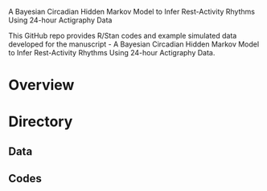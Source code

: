 A Bayesian Circadian Hidden Markov Model to Infer Rest-Activity Rhythms Using 24-hour Actigraphy Data

This GitHub repo provides R/Stan codes and example simulated data developed for the manuscript - A Bayesian Circadian Hidden Markov Model to Infer Rest-Activity Rhythms Using 24-hour Actigraphy Data.

# Overview

# Directory

## Data

## Codes 
